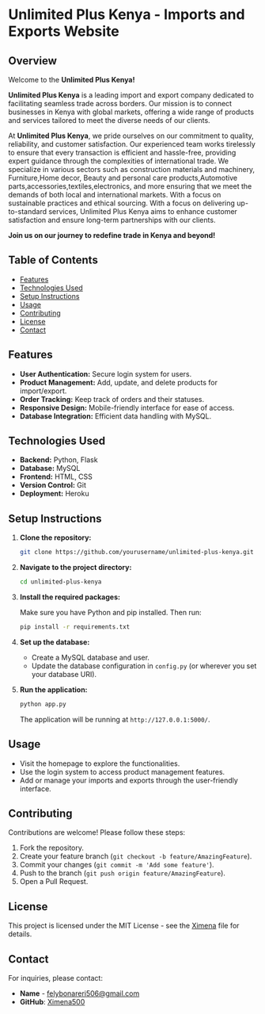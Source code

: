 # Unlimited Plus Kenya - Imports and Exports Website

## Overview

Welcome to the **Unlimited Plus Kenya!** 


**Unlimited Plus Kenya** is a leading import and export company dedicated to facilitating seamless trade across borders. Our mission is to connect businesses in Kenya with global markets, offering a wide range of products and services tailored to meet the diverse needs of our clients. 

At **Unlimited Plus Kenya**, we pride ourselves on our commitment to quality, reliability, and customer satisfaction. Our experienced team works tirelessly to ensure that every transaction is efficient and hassle-free, providing expert guidance through the complexities of international trade. We specialize in various sectors such as construction materials and machinery, Furniture,Home decor, Beauty and personal care products,Automotive parts,accessories,textiles,electronics, and more ensuring that we meet the demands of both local and international markets. With a focus on sustainable practices and ethical sourcing. With a focus on delivering up-to-standard services, Unlimited Plus Kenya aims to enhance customer satisfaction and ensure long-term partnerships with our clients.

**Join us on our journey to redefine trade in Kenya and beyond!**

## Table of Contents

- [Features](#features)
- [Technologies Used](#technologies-used)
- [Setup Instructions](#setup-instructions)
- [Usage](#usage)
- [Contributing](#contributing)
- [License](#license)
- [Contact](#contact)

## Features

- **User Authentication:** Secure login system for users.
- **Product Management:** Add, update, and delete products for import/export.
- **Order Tracking:** Keep track of orders and their statuses.
- **Responsive Design:** Mobile-friendly interface for ease of access.
- **Database Integration:** Efficient data handling with MySQL.

## Technologies Used

- **Backend:** Python, Flask
- **Database:** MySQL
- **Frontend:** HTML, CSS
- **Version Control:** Git
- **Deployment:** Heroku

## Setup Instructions

1. **Clone the repository:**

   ```bash
   git clone https://github.com/yourusername/unlimited-plus-kenya.git
   ```

2. **Navigate to the project directory:**

   ```bash
   cd unlimited-plus-kenya
   ```

3. **Install the required packages:**

   Make sure you have Python and pip installed. Then run:

   ```bash
   pip install -r requirements.txt
   ```

4. **Set up the database:**

   - Create a MySQL database and user.
   - Update the database configuration in `config.py` (or wherever you set your database URI).

5. **Run the application:**

   ```bash
   python app.py
   ```

   The application will be running at `http://127.0.0.1:5000/`.

## Usage

- Visit the homepage to explore the functionalities.
- Use the login system to access product management features.
- Add or manage your imports and exports through the user-friendly interface.

## Contributing

Contributions are welcome! Please follow these steps:

1. Fork the repository.
2. Create your feature branch (`git checkout -b feature/AmazingFeature`).
3. Commit your changes (`git commit -m 'Add some feature'`).
4. Push to the branch (`git push origin feature/AmazingFeature`).
5. Open a Pull Request.

## License

This project is licensed under the MIT License - see the [Ximena](+254-745-399-922) file for details.

## Contact

For inquiries, please contact:

- **Name** - [felybonareri506@gmail.com](felybonareri506@gmail.com)
- **GitHub**: [Ximena500](https://github.com/Ximena500)

